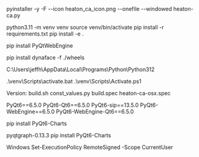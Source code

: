 pyinstaller -y -F --icon heaton_ca_icon.png --onefile --windowed heaton-ca.py

python3.11 -m venv venv
source venv/bin/activate
pip install -r requirements.txt
pip install -e .

pip install PyQtWebEngine

pip install dynaface -f ./wheels

C:\Users\jeffh\AppData\Local\Programs\Python\Python312

.\venv\Scripts\activate.bat
.\venv\Scripts\Activate.ps1

Version:
build.sh
const_values.py
build.spec
heaton-ca-osx.spec

PyQt6==6.5.0
PyQt6-Qt6==6.5.0
PyQt6-sip==13.5.0
PyQt6-WebEngine==6.5.0
PyQt6-WebEngine-Qt6==6.5.0

pip install PyQt6-Charts

pyqtgraph-0.13.3
pip install PyQt6-Charts

Windows
Set-ExecutionPolicy RemoteSigned -Scope CurrentUser
